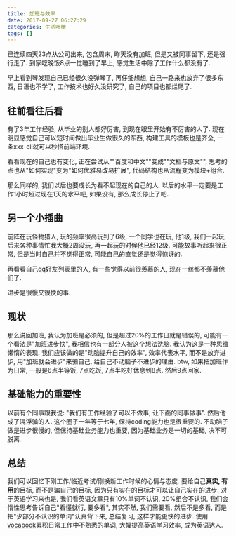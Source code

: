 ```yaml
---
title: 加班与效率
date: 2017-09-27 06:27:29
categories: 生活吐槽
tags: []
---
```

已连续四天23点从公司出来, 包含周末, 昨天没有加班, 但是又被同事留下, 还是强行走了. 到家吃晚饭8点一觉睡到了早上, 感觉生活中除了工作什么都没有了.

<!--more-->

早上看到琴发现自己已经很久没弹琴了, 再仔细想想, 自己一路来也放弃了很多东西, 日语也不学了, 工作技术也好久没研究了, 自己的项目也都烂尾了.

## 往前看往后看

有了3年工作经验, 从毕业的别人都好厉害, 到现在眼里开始有不厉害的人了. 现在明显感觉自己可以短时间做出毕业生做很久的东西, 构建工具的模板也是齐全, 一条xxx-cli就可以秒搭前端环境. 

看看现在的自己也有变化, 正在尝试从""百度和中文""变成""文档与原文"", 思考的点也从"如何实现"变为"如何优雅易改易扩展", 代码结构也从流程变为模块+组合.

那么同样的, 我们以后也要成长为看不起现在的自己的人. 以后的水平一定要是工作1小时超过现在1天的水平吧, 如果没有, 那么成长停止了吧.

## 另一个小插曲

前阵在玩怪物猎人, 玩的频率很高玩到了6级, 一个同学也在玩, 他1级, 我们一起玩, 后来各种事情忙我大概2周没玩, 再一起玩的时候他已经12级. 可能故事听起来很正常, 但是当时自己并不觉得正常, 可能自己的直觉还是觉得惊讶的.

再看看自己qq好友列表里的人, 有一些觉得以前很羡慕的人, 现在一丝都不羡慕他们了.

进步是很慢又很快的事.

## 现状

那么说回加班, 我认为加班是必须的, 但是超过20%的工作日就是错误的, 可能有一个看法是"加班进步快", 我相信也有一部分人被这个想法洗脑. 我认为这是一种思维懒惰的表现. 我们应该做的是"动脑提升自己的效率", 效率代表水平, 而不是放弃进步, 用"加班就会进步"来骗自己, 给自己不动脑子不进步的理由. btw, 如果把加班作为日常, 一般是6点半等饭, 7点吃饭, 7点半吃好休息到8点. 然后9点回家.

## 基础能力的重要性

以前有个同事跟我说: "我们有工作经验了可以不做事, 让下面的同事做事". 然后他成了混浮骗的人. 这个圈子一年等于七年, 保持coding能力也是很重要的. 不动脑子做是进步很慢的, 但保持基础业务能力也重要, 因为基础业务是一切的基础, 决不可脱离.

## 总结

我们可以回忆下刚工作/临近考试/刚换新工作时候的心情与态度. 要给自己**真实, 有用**的目标, 而不是骗自己的目标, 因为只有实在的目标才可以让自己实在的进步. 对于英语学习来也是, 我们看英语文章只有10%单词不认识, 20%组合不认识, 我们会惰性思考告诉自己"看懂就行, 要多看", 其实不然, 我们需要看, 然后不是多看, 而是把"少部分不认识的单词"认真背下来, 总结复习, 这样才能更快的进步. 使用[vocabook](https://github.com/fjonas/lock-on)累积日常工作中不熟悉的单词, 大幅提高英语学习效率, 成为英语达人.
